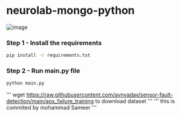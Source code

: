 # neurolab-mongo-python

![image](https://user-images.githubusercontent.com/57321948/196933065-4b16c235-f3b9-4391-9cfe-4affcec87c35.png)

### Step 1 - Install the requirements

```bash
pip install -r requirements.txt
```

### Step 2 - Run main.py file

```bash
python main.py
```
'''
wget https://raw.githubusercontent.com/avnyadav/sensor-fault-detection/main/aps_failure_training
to download dataset
'''
'''
this is commited by mohammad Sameer
'''
